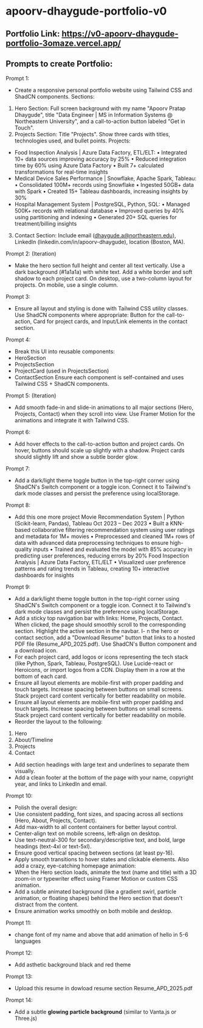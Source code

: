 # apoorv-dhaygude-portfolio-v0

## Portfolio Link: https://v0-apoorv-dhaygude-portfolio-3omaze.vercel.app/

## Prompts to create Portfolio:


Prompt 1:
- Create a responsive personal portfolio website using Tailwind CSS and ShadCN components.
Sections:
1. Hero Section: Full screen background with my name "Apoorv Pratap Dhaygude", title "Data Engineer | MS in Information Systems @ Northeastern University", and a call-to-action button labeled "Get in Touch".
2. Projects Section: Title "Projects". Show three cards with titles, technologies used, and bullet points. Projects:
  - Food Inspection Analysis | Azure Data Factory, ETL/ELT: 
    • Integrated 10+ data sources improving accuracy by 25%
    • Reduced integration time by 60% using Azure Data Factory
    • Built 7+ calculated transformations for real-time insights
  - Medical Device Sales Performance | Snowflake, Apache Spark, Tableau: 
    • Consolidated 100M+ records using Snowflake
    • Ingested 50GB+ data with Spark
    • Created 15+ Tableau dashboards, increasing insights by 30%
  - Hospital Management System | PostgreSQL, Python, SQL:
    • Managed 500K+ records with relational database
    • Improved queries by 40% using partitioning and indexing
    • Generated 20+ SQL queries for treatment/billing insights
3. Contact Section: Include email (dhaygude.a@northeastern.edu), LinkedIn (linkedin.com/in/apoorv-dhaygude), location (Boston, MA).


Prompt 2: (Iteration)
- Make the hero section full height and center all text vertically. Use a dark background (#1a1a1a) with white text. Add a white border and soft shadow to each project card. On desktop, use a two-column layout for projects. On mobile, use a single column.


Prompt 3: 
- Ensure all layout and styling is done with Tailwind CSS utility classes. Use ShadCN components where appropriate: Button for the call-to-action, Card for project cards, and Input/Link elements in the contact section.


Prompt 4:
- Break this UI into reusable components:
- HeroSection
- ProjectsSection
- ProjectCard (used in ProjectsSection)
- ContactSection
Ensure each component is self-contained and uses Tailwind CSS + ShadCN components.


Prompt 5: (Iteration)
- Add smooth fade-in and slide-in animations to all major sections (Hero, Projects, Contact) when they scroll into view. Use Framer Motion for the animations and integrate it with Tailwind CSS.


Prompt 6:
- Add hover effects to the call-to-action button and project cards. On hover, buttons should scale up slightly with a shadow. Project cards should slightly lift and show a subtle border glow.


Prompt 7:
- Add a dark/light theme toggle button in the top-right corner using ShadCN's Switch component or a toggle icon. Connect it to Tailwind's dark mode classes and persist the preference using localStorage.


Prompt 8:
- Add this one more project Movie Recommendation System | Python (Scikit-learn, Pandas), Tableau Oct 2023 – Dec 2023
• Built a KNN-based collaborative filtering recommendation system using user ratings and metadata for 1M+ movies
• Preprocessed and cleaned 1M+ rows of data with advanced data preprocessing techniques to ensure high-quality inputs
• Trained and evaluated the model with 85% accuracy in predicting user preferences, reducing errors by 20%
Food Inspection Analysis | Azure Data Factory, ETL/ELT
• Visualized user preference patterns and rating trends in Tableau, creating 10+ interactive dashboards for insights


Prompt 9:
- Add a dark/light theme toggle button in the top-right corner using ShadCN's Switch component or a toggle icon. Connect it to Tailwind's dark mode classes and persist the preference using localStorage.
- Add a sticky top navigation bar with links: Home, Projects, Contact. When clicked, the page should smoothly scroll to the corresponding section. Highlight the active section in the navbar.
I- n the hero or contact section, add a "Download Resume" button that links to a hosted PDF file (Resume_APD_2025.pdf). Use ShadCN's Button component and a download icon.
- For each project card, add logos or icons representing the tech stack (like Python, Spark, Tableau, PostgreSQL). Use Lucide-react or Heroicons, or import logos from a CDN. Display them in a row at the bottom of each card.
- Ensure all layout elements are mobile-first with proper padding and touch targets. Increase spacing between buttons on small screens. Stack project card content vertically for better readability on mobile.
- Ensure all layout elements are mobile-first with proper padding and touch targets. Increase spacing between buttons on small screens. Stack project card content vertically for better readability on mobile.
- Reorder the layout to the following:
1. Hero
2. About/Timeline
3. Projects
4. Contact
- Add section headings with large text and underlines to separate them visually.
- Add a clean footer at the bottom of the page with your name, copyright year, and links to LinkedIn and email.


Prompt 10:
- Polish the overall design:
- Use consistent padding, font sizes, and spacing across all sections (Hero, About, Projects, Contact).
- Add max-width to all content containers for better layout control.
- Center-align text on mobile screens, left-align on desktop.
- Use text-neutral-300 for secondary/descriptive text, and bold, large headings (text-4xl or text-5xl).
- Ensure good vertical spacing between sections (at least py-16).
- Apply smooth transitions to hover states and clickable elements.
Also add a crazy, eye-catching homepage animation:
- When the Hero section loads, animate the text (name and title) with a 3D zoom-in or typewriter effect using Framer Motion or custom CSS animation.
- Add a subtle animated background (like a gradient swirl, particle animation, or floating shapes) behind the Hero section that doesn't distract from the content.
- Ensure animation works smoothly on both mobile and desktop.


Prompt 11:
- change font of my name and above that add animation of hello in 5-6 languages


Prompt 12:
- Add asthetic background black and red theme


Prompt 13:
- Upload this resume in dowload resume section Resume_APD_2025.pdf


Prompt 14:
- Add a subtle **glowing particle background** (similar to Vanta.js or Three.js)



